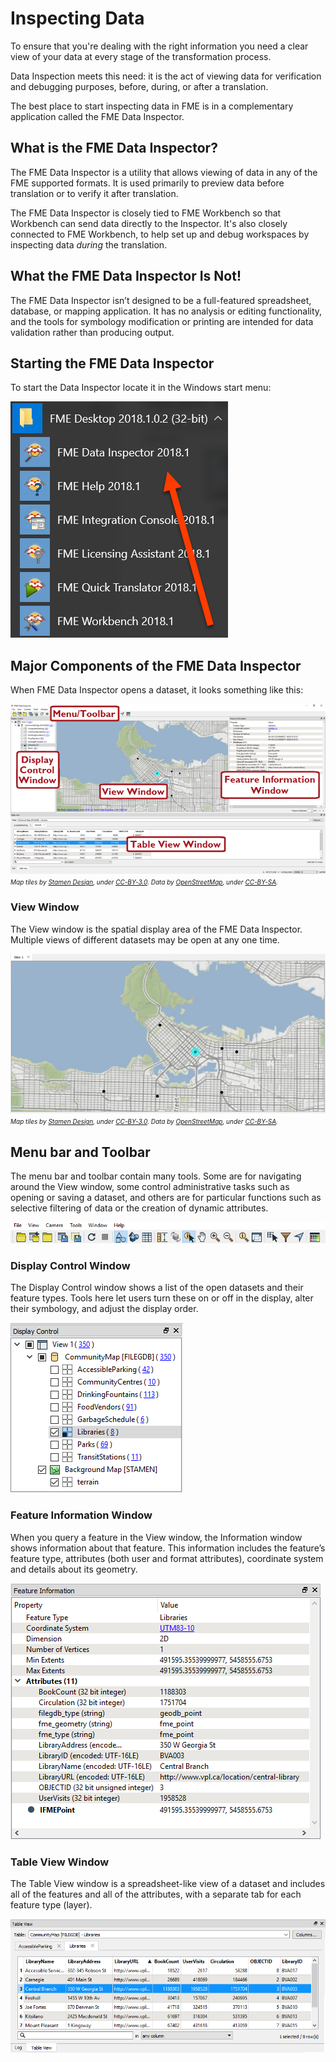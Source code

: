# Inspecting Data

To ensure that you're dealing with the right information you need a clear view of your data at every stage of the transformation process.

Data Inspection meets this need: it is the act of viewing data for verification and debugging purposes, before, during, or after a translation.

The best place to start inspecting data in FME is in a complementary application called the FME Data Inspector.

## What is the FME Data Inspector?

The FME Data Inspector is a utility that allows viewing of data in any of the FME supported formats. It is used primarily to preview data before translation or to verify it after translation.

The FME Data Inspector is closely tied to FME Workbench so that Workbench can send data directly to the Inspector. It's also closely connected to FME Workbench, to help set up and debug workspaces by inspecting data *during* the translation.

## What the FME Data Inspector Is Not!

The FME Data Inspector isn’t designed to be a full-featured spreadsheet, database, or mapping application. It has no analysis or editing functionality, and the tools for symbology modification or printing are intended for data validation rather than producing output.

## Starting the FME Data Inspector

To start the Data Inspector locate it in the Windows start menu:

![](./Images/Img1.025.StartingDataInspector.png)

## Major Components of the FME Data Inspector

When FME Data Inspector opens a dataset, it looks something like this:

![](./Images/Img1.026.InspectorInterface.png)
<br><span style="font-style:italic;font-size:x-small">Map tiles by <a href="https://stamen.com">Stamen Design</a>, under <a href="https://creativecommons.org/licenses/by/3.0">CC-BY-3.0</a>. Data by <a href="http://openstreetmap.org">OpenStreetMap</a>, under <a href="http://creativecommons.org/licenses/by-sa/3.0">CC-BY-SA</a>.

### View Window

The View window is the spatial display area of the FME Data Inspector. Multiple views of different datasets may be open at any one time.

![](./Images/Img1.027.DataInspectorViewWindow.png)
<br><span style="font-style:italic;font-size:x-small">Map tiles by <a href="https://stamen.com">Stamen Design</a>, under <a href="https://creativecommons.org/licenses/by/3.0">CC-BY-3.0</a>. Data by <a href="http://openstreetmap.org">OpenStreetMap</a>, under <a href="http://creativecommons.org/licenses/by-sa/3.0">CC-BY-SA</a>.

## Menu bar and Toolbar

The menu bar and toolbar contain many tools. Some are for navigating around the View window, some control administrative tasks such as opening or saving a dataset, and others are for particular functions such as selective filtering of data or the creation of dynamic attributes.

![](./Images/Img1.028.DataInspectorToolbar.png)

### Display Control Window

The Display Control window shows a list of the open datasets and their feature types. Tools here let users turn these on or off in the display, alter their symbology, and adjust the display order.

![](./Images/Img1.029.DataInspectorDisplayControlWindow.png)

### Feature Information Window

When you query a feature in the View window, the Information window shows information about that feature. This information includes the feature’s feature type, attributes (both user and format attributes), coordinate system and details about its geometry.

![](./Images/Img1.030.DataInspectorFeatureInformation.png)

### Table View Window

The Table View window is a spreadsheet-like view of a dataset and includes all of the features and all of the attributes, with a separate tab for each feature type (layer).

![](./Images/Img1.031.DataInspectorTableView.png)
